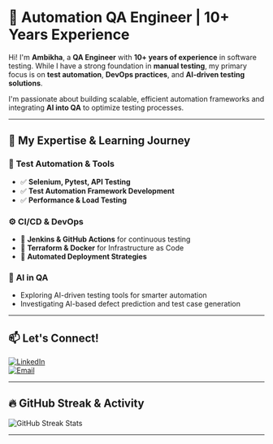 # 🚀 **Automation QA Engineer | 10+ Years Experience**  

Hi! I'm **Ambikha**, a **QA Engineer** with **10+ years of experience** in software testing. While I have a strong foundation in **manual testing**, my primary focus is on **test automation**, **DevOps practices**, and **AI-driven testing solutions**.  

I'm passionate about building scalable, efficient automation frameworks and integrating **AI into QA** to optimize testing processes.  

---

## 🔧 **My Expertise & Learning Journey**  

### 🚀 **Test Automation & Tools**  
- ✅ **Selenium, Pytest, API Testing**  
- ✅ **Test Automation Framework Development**  
- ✅ **Performance & Load Testing**  

### ⚙️ **CI/CD & DevOps**  
- 🔹 **Jenkins & GitHub Actions** for continuous testing  
- 🔹 **Terraform & Docker** for Infrastructure as Code  
- 🔹 **Automated Deployment Strategies**  

### 🤖 **AI in QA**  
- Exploring AI-driven testing tools for smarter automation  
- Investigating AI-based defect prediction and test case generation  

---

## 📫 **Let's Connect!**  
[![LinkedIn](https://img.shields.io/badge/LinkedIn-Connect-blue?style=for-the-badge&logo=linkedin)](https://linkedin.com/in/ambikha-gowrishankar-1a87932a)  
[![Email](https://img.shields.io/badge/Email-Contact%20Me-red?style=for-the-badge&logo=gmail)](mailto:ambikha.gowrishankar@gmail.com)

---

## 🔥 **GitHub Streak & Activity**  
<img src="https://github-readme-streak-stats.herokuapp.com/?user=AG-85&theme=tokyonight" alt="GitHub Streak Stats" />  

---

